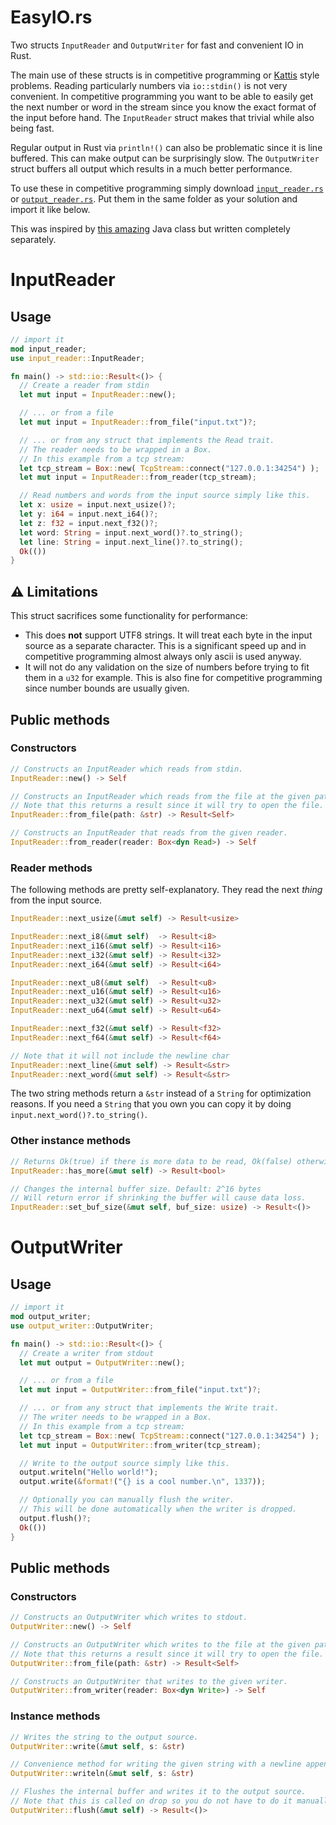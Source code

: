 # EasyIO.rs
Two structs `InputReader` and `OutputWriter` for fast and convenient IO in Rust.

The main use of these structs is in competitive programming or [Kattis](https://open.kattis.com/) style problems. Reading particularly numbers via `io::stdin()` is not very convenient. In competitive programming you want to be able to easily get the next number or word in the stream since you know the exact format of the input before hand. The `InputReader` struct makes that trivial while also being fast.

Regular output in Rust via `println!()` can also be problematic since it is line buffered. This can make output can be surprisingly slow. The `OutputWriter` struct buffers all output which results in a much better performance.

To use these in competitive programming simply download [`input_reader.rs`](https://github.com/AxlLind/EasyIO.rs/blob/master/src/input_reader.rs) or [`output_reader.rs`](https://github.com/AxlLind/EasyIO.rs/blob/master/src/output_writer.rs). Put them in the same folder as your solution and import it like below.

This was inspired by [this amazing](https://github.com/williamfiset/FastJavaIO) Java class but written completely separately.

# InputReader
## Usage
```Rust
// import it
mod input_reader;
use input_reader::InputReader;

fn main() -> std::io::Result<()> {
  // Create a reader from stdin
  let mut input = InputReader::new();

  // ... or from a file
  let mut input = InputReader::from_file("input.txt")?;

  // ... or from any struct that implements the Read trait.
  // The reader needs to be wrapped in a Box.
  // In this example from a tcp stream:
  let tcp_stream = Box::new( TcpStream::connect("127.0.0.1:34254") );
  let mut input = InputReader::from_reader(tcp_stream);

  // Read numbers and words from the input source simply like this.
  let x: usize = input.next_usize()?;
  let y: i64 = input.next_i64()?;
  let z: f32 = input.next_f32()?;
  let word: String = input.next_word()?.to_string();
  let line: String = input.next_line()?.to_string();
  Ok(())
}
```

## :warning: Limitations
This struct sacrifices some functionality for performance:
- This does **not** support UTF8 strings. It will treat each byte in the input source as a separate character. This is a significant speed up and in competitive programming almost always only ascii is used anyway.
- It will not do any validation on the size of numbers before trying to fit them in a `u32` for example. This is also fine for competitive programming since number bounds are usually given.

## Public methods
### Constructors
```Rust
// Constructs an InputReader which reads from stdin.
InputReader::new() -> Self
```

```Rust
// Constructs an InputReader which reads from the file at the given path.
// Note that this returns a result since it will try to open the file.
InputReader::from_file(path: &str) -> Result<Self>
```

```Rust
// Constructs an InputReader that reads from the given reader.
InputReader::from_reader(reader: Box<dyn Read>) -> Self
```

### Reader methods
The following methods are pretty self-explanatory. They read the next *thing* from the input source.

```Rust
InputReader::next_usize(&mut self) -> Result<usize>

InputReader::next_i8(&mut self)  -> Result<i8>
InputReader::next_i16(&mut self) -> Result<i16>
InputReader::next_i32(&mut self) -> Result<i32>
InputReader::next_i64(&mut self) -> Result<i64>

InputReader::next_u8(&mut self)  -> Result<u8>
InputReader::next_u16(&mut self) -> Result<u16>
InputReader::next_u32(&mut self) -> Result<u32>
InputReader::next_u64(&mut self) -> Result<u64>

InputReader::next_f32(&mut self) -> Result<f32>
InputReader::next_f64(&mut self) -> Result<f64>

// Note that it will not include the newline char
InputReader::next_line(&mut self) -> Result<&str>
InputReader::next_word(&mut self) -> Result<&str>
```

The two string methods return a `&str` instead of a `String` for optimization reasons. If you need a `String` that you own you can copy it by doing `input.next_word()?.to_string()`.

### Other instance methods
```Rust
// Returns Ok(true) if there is more data to be read, Ok(false) otherwise.
InputReader::has_more(&mut self) -> Result<bool>

// Changes the internal buffer size. Default: 2^16 bytes
// Will return error if shrinking the buffer will cause data loss.
InputReader::set_buf_size(&mut self, buf_size: usize) -> Result<()>
```

# OutputWriter
## Usage
```Rust
// import it
mod output_writer;
use output_writer::OutputWriter;

fn main() -> std::io::Result<()> {
  // Create a writer from stdout
  let mut output = OutputWriter::new();

  // ... or from a file
  let mut input = OutputWriter::from_file("input.txt")?;

  // ... or from any struct that implements the Write trait.
  // The writer needs to be wrapped in a Box.
  // In this example from a tcp stream:
  let tcp_stream = Box::new( TcpStream::connect("127.0.0.1:34254") );
  let mut input = OutputWriter::from_writer(tcp_stream);

  // Write to the output source simply like this.
  output.writeln("Hello world!");
  output.write(&format!("{} is a cool number.\n", 1337));

  // Optionally you can manually flush the writer.
  // This will be done automatically when the writer is dropped.
  output.flush()?;
  Ok(())
}
```

## Public methods
### Constructors
```Rust
// Constructs an OutputWriter which writes to stdout.
OutputWriter::new() -> Self
```

```Rust
// Constructs an OutputWriter which writes to the file at the given path.
// Note that this returns a result since it will try to open the file.
OutputWriter::from_file(path: &str) -> Result<Self>
```

```Rust
// Constructs an OutputWriter that writes to the given writer.
OutputWriter::from_writer(reader: Box<dyn Write>) -> Self
```

### Instance methods
```Rust
// Writes the string to the output source.
OutputWriter::write(&mut self, s: &str)

// Convenience method for writing the given string with a newline appended.
OutputWriter::writeln(&mut self, s: &str)

// Flushes the internal buffer and writes it to the output source.
// Note that this is called on drop so you do not have to do it manually.
OutputWriter::flush(&mut self) -> Result<()>
```
